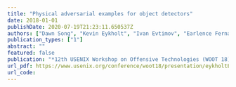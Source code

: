 ```yaml
---
title: "Physical adversarial examples for object detectors"
date: 2018-01-01
publishDate: 2020-07-19T21:23:11.650537Z
authors: ["Dawn Song", "Kevin Eykholt", "Ivan Evtimov", "Earlence Fernandes", "Bo Li", "Amir Rahmati", "Florian Tramer", "Atul Prakash", "Tadayoshi Kohno"]
publication_types: ["1"]
abstract: ""
featured: false
publication: "*12th USENIX Workshop on Offensive Technologies (WOOT 18)*"
url_pdf: https://www.usenix.org/conference/woot18/presentation/eykholtEykholt_Robust_Physical-World_Attacks_CVPR_2018_paper
url_code:
---
```


